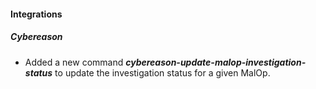 
#### Integrations

##### Cybereason
- Added a new command ***cybereason-update-malop-investigation-status*** to update the investigation status for a given MalOp.
